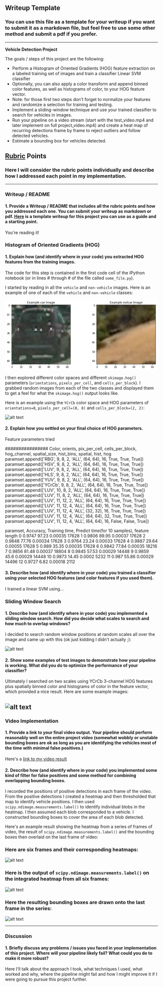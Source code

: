 ## Writeup Template
### You can use this file as a template for your writeup if you want to submit it as a markdown file, but feel free to use some other method and submit a pdf if you prefer.

---

**Vehicle Detection Project**

The goals / steps of this project are the following:

* Perform a Histogram of Oriented Gradients (HOG) feature extraction on a labeled training set of images and train a classifier Linear SVM classifier
* Optionally, you can also apply a color transform and append binned color features, as well as histograms of color, to your HOG feature vector. 
* Note: for those first two steps don't forget to normalize your features and randomize a selection for training and testing.
* Implement a sliding-window technique and use your trained classifier to search for vehicles in images.
* Run your pipeline on a video stream (start with the test_video.mp4 and later implement on full project_video.mp4) and create a heat map of recurring detections frame by frame to reject outliers and follow detected vehicles.
* Estimate a bounding box for vehicles detected.

[//]: # (Image References)
[image1]: ./examples/car_not_car.png
[image2]: ./examples/HOG_example.jpg
[image3]: ./examples/sliding_windows.jpg
[image4]: ./examples/sliding_window.jpg
[image5]: ./examples/bboxes_and_heat.png
[image6]: ./examples/labels_map.png
[image7]: ./examples/output_bboxes.png
[video1]: ./project_video.mp4

## [Rubric](https://review.udacity.com/#!/rubrics/513/view) Points
### Here I will consider the rubric points individually and describe how I addressed each point in my implementation.  

---
### Writeup / README

#### 1. Provide a Writeup / README that includes all the rubric points and how you addressed each one.  You can submit your writeup as markdown or pdf.  [Here](https://github.com/udacity/CarND-Vehicle-Detection/blob/master/writeup_template.md) is a template writeup for this project you can use as a guide and a starting point.  

You're reading it!

### Histogram of Oriented Gradients (HOG)

#### 1. Explain how (and identify where in your code) you extracted HOG features from the training images.

The code for this step is contained in the first code cell of the IPython notebook (or in lines # through # of the file called `some_file.py`).  

I started by reading in all the `vehicle` and `non-vehicle` images.  Here is an example of one of each of the `vehicle` and `non-vehicle` classes:

![alt text][image1]

I then explored different color spaces and different `skimage.hog()` parameters (`orientations`, `pixels_per_cell`, and `cells_per_block`).  I grabbed random images from each of the two classes and displayed them to get a feel for what the `skimage.hog()` output looks like.

Here is an example using the `YCrCb` color space and HOG parameters of `orientations=8`, `pixels_per_cell=(8, 8)` and `cells_per_block=(2, 2)`:


![alt text][image2]

#### 2. Explain how you settled on your final choice of HOG parameters.

Feature parameters tried


################ Color, orients, pix_per_cell, cells_per_block, hog_channel, spatial_size, hist_bins, spatial, hist, hog
paramset.append(['RBG',   9,      8,            2,               'ALL',       (64, 64),      16,        True,   True,  True])
paramset.append(['HSV',   9,      8,            2,               'ALL',       (64, 64),      16,        True,   True,  True])
paramset.append(['LUV',   9,      8,            2,               'ALL',       (64, 64),      16,        True,   True,  True])
paramset.append(['HLS',   9,      8,            2,               'ALL',       (64, 64),      16,        True,   True,  True])
paramset.append(['YUV',   9,      8,            2,               'ALL',       (64, 64),      16,        True,   True,  True])
paramset.append(['YCrCb', 9,      8,            2,               'ALL',       (64, 64),      16,        True,   True,  True])
paramset.append(['LUV',   10,     8,            2,               'ALL',       (64, 64),      16,        True,   True,  True])
paramset.append(['LUV',   11,     8,            2,               'ALL',       (64, 64),      16,        True,   True,  True])
paramset.append(['LUV',   11,     12,           2,               'ALL',       (64, 64),      16,        True,   True,  True])
paramset.append(['LUV',   11,     12,           4,               'ALL',       (64, 64),      16,        True,   True,  True])
paramset.append(['LUV',   11,     12,           4,               'ALL',       (32, 32),      16,        True,   True,  True])
paramset.append(['LUV',   11,     12,           4,               'ALL',       (64, 64),      32,        True,   True,  True])
paramset.append(['LUV',   11,     12,           4,               'ALL',       (64, 64),      16,        False,  False, True])

paramset, Accuracy, Training time, Predict time(for 10 samples), feature length
0 0.9747 97.23 0.00035 17628
1 0.9806 89.95 0.00037 17628
2 0.9848 77.76 0.00034 17628
3 0.9764 23.24 0.00033 17628
4 0.9887 29.64 0.00055 17628
5 0.989 35.35 0.00035 17628
6 0.9842 77.84 0.00035 18216
7 0.9856 81.48 0.00037 18804
8 0.9845 57.53 0.00029 14448
9 0.9859 45.6 0.00029 14448
10 0.9873 14.45 0.0002 5232
11 0.987 55.86 0.00029 14496
12 0.9727 6.82 0.00018 2112



#### 3. Describe how (and identify where in your code) you trained a classifier using your selected HOG features (and color features if you used them).

I trained a linear SVM using...

### Sliding Window Search

#### 1. Describe how (and identify where in your code) you implemented a sliding window search.  How did you decide what scales to search and how much to overlap windows?

I decided to search random window positions at random scales all over the image and came up with this (ok just kidding I didn't actually ;):

![alt text][image3]

#### 2. Show some examples of test images to demonstrate how your pipeline is working.  What did you do to optimize the performance of your classifier?

Ultimately I searched on two scales using YCrCb 3-channel HOG features plus spatially binned color and histograms of color in the feature vector, which provided a nice result.  Here are some example images:

![alt text][image4]
---

### Video Implementation

#### 1. Provide a link to your final video output.  Your pipeline should perform reasonably well on the entire project video (somewhat wobbly or unstable bounding boxes are ok as long as you are identifying the vehicles most of the time with minimal false positives.)
Here's a [link to my video result](./project_video.mp4)


#### 2. Describe how (and identify where in your code) you implemented some kind of filter for false positives and some method for combining overlapping bounding boxes.

I recorded the positions of positive detections in each frame of the video.  From the positive detections I created a heatmap and then thresholded that map to identify vehicle positions.  I then used `scipy.ndimage.measurements.label()` to identify individual blobs in the heatmap.  I then assumed each blob corresponded to a vehicle.  I constructed bounding boxes to cover the area of each blob detected.  

Here's an example result showing the heatmap from a series of frames of video, the result of `scipy.ndimage.measurements.label()` and the bounding boxes then overlaid on the last frame of video:

### Here are six frames and their corresponding heatmaps:

![alt text][image5]

### Here is the output of `scipy.ndimage.measurements.label()` on the integrated heatmap from all six frames:
![alt text][image6]

### Here the resulting bounding boxes are drawn onto the last frame in the series:
![alt text][image7]



---

### Discussion

#### 1. Briefly discuss any problems / issues you faced in your implementation of this project.  Where will your pipeline likely fail?  What could you do to make it more robust?

Here I'll talk about the approach I took, what techniques I used, what worked and why, where the pipeline might fail and how I might improve it if I were going to pursue this project further.  

